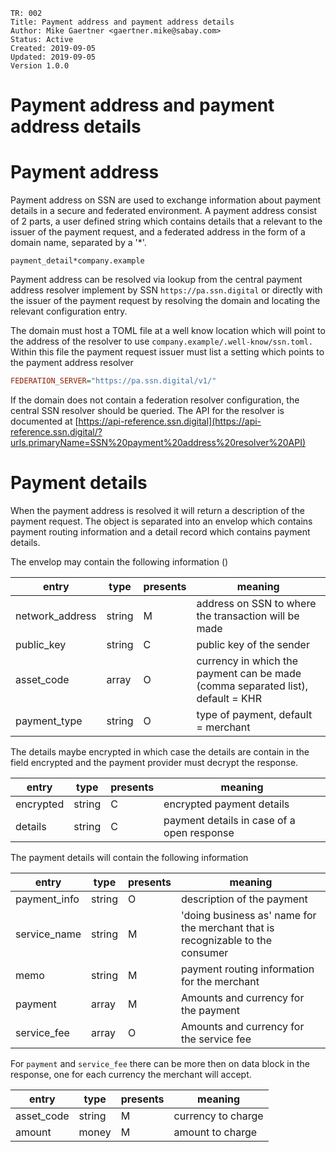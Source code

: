```
TR: 002
Title: Payment address and payment address details
Author: Mike Gaertner <gaertner.mike@sabay.com>
Status: Active
Created: 2019-09-05
Updated: 2019-09-05
Version 1.0.0
```

Payment address and payment address details
===========================================

# Payment address

Payment address on SSN are used to exchange information about payment details in a secure and federated environment. A payment address consist of 2 parts, a user defined string which contains details that a relevant to the issuer of the payment request, and a federated address in the form of a domain name, separated by a '*'.

```
payment_detail*company.example
```

Payment address can be resolved via lookup from the central payment address resolver implement by SSN ```https://pa.ssn.digital``` or directly with the issuer of the payment request by resolving the domain and locating the relevant configuration entry. 

The domain must host a TOML file at a well know location which will point to the address of the resolver to use ```company.example/.well-know/ssn.toml.``` Within this file the payment request issuer must list a setting which points to the payment address resolver 

```ini
FEDERATION_SERVER="https://pa.ssn.digital/v1/"
```

If the domain does not contain a federation resolver configuration, the central SSN resolver should be queried. The API for the resolver is documented at [https://api-reference.ssn.digital](https://api-reference.ssn.digital/?urls.primaryName=SSN%20payment%20address%20resolver%20API)

# Payment details

When the payment address is resolved it will return a description of the payment request. The object is separated into an envelop which contains payment routing information and a detail record which contains payment details.

The envelop may contain the following information ()

| entry | type | presents | meaning
|---|---|---|---
| network_address | string | M | address on SSN to where the transaction will be made
| public_key | string | C | public key of the sender
| asset_code | array | O | currency in which the payment can be made (comma separated list), default = KHR
| payment_type | string | O | type of payment, default = merchant


The details maybe encrypted in which case the details are contain in the field encrypted and the payment provider must decrypt the response.

| entry | type | presents | meaning
|---|---|---|---
| encrypted | string | C | encrypted payment details
| details | string | C | payment details in case of a open response

The payment details will contain the following information

| entry | type | presents | meaning
|---|---|---|---
| payment_info | string | O | description of the payment
| service_name | string | M | 'doing business as' name for the merchant that is recognizable to the consumer
| memo | string | M | payment routing information for the merchant
| payment | array | M | Amounts and currency for the payment
| service_fee | array | O | Amounts and currency for the service fee 

For ```payment``` and ```service_fee``` there can be more then on data block in the response, one for each currency the merchant will accept.

| entry | type | presents | meaning
|---|---|---|---
| asset_code | string | M | currency to charge
| amount | money | M |  amount to charge

